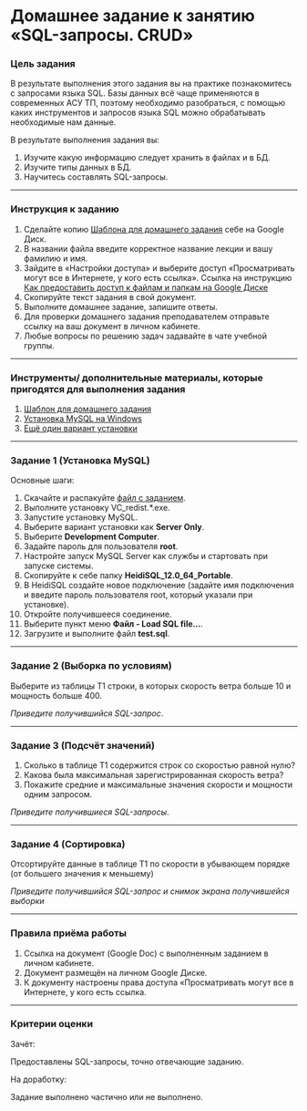 # Домашнее задание к занятию «SQL-запросы. CRUD»

### Цель задания

В результате выполнения этого задания вы на практике познакомитесь с запросами языка SQL.
Базы данных всё чаще применяются в современных АСУ ТП, поэтому необходимо разобраться, с помощью каких инструментов и запросов языка SQL можно обрабатывать необходимые нам данные.

В результате выполнения задания вы:

1. Изучите какую информацию следует хранить в файлах и в БД.
2. Изучите типы данных в БД.
3. Научитесь составлять SQL-запросы.

------

### Инструкция к заданию

1. Сделайте копию [Шаблона для домашнего задания](https://docs.google.com/document/d/1pwOR5acz5gW0I1u2vrnG_EWK8iRM1mWjpV22xu9ypkk/edit?usp=sharing) себе на Google Диск.
2. В названии файла введите корректное название лекции и вашу фамилию и имя.
3. Зайдите в «Настройки доступа» и выберите доступ «Просматривать могут все в Интернете, у кого есть ссылка». Ссылка на инструкцию [Как предоставить доступ к файлам и папкам на Google Диске](https://support.google.com/docs/answer/2494822?hl=ru&co=GENIE.Platform%3DDesktop)
4. Скопируйте текст задания в свой документ.
5. Выполните домашнее задание, запишите ответы.
6. Для проверки домашнего задания преподавателем отправьте ссылку на ваш документ в личном кабинете.
7. Любые вопросы по решению задач задавайте в чате учебной группы.

------

### Инструменты/ дополнительные материалы, которые пригодятся для выполнения задания

1. [Шаблон для домашнего задания](https://docs.google.com/document/d/1pwOR5acz5gW0I1u2vrnG_EWK8iRM1mWjpV22xu9ypkk/edit?usp=sharing)
2. [Установка MySQL на Windows](https://wiki.merionet.ru/servernye-resheniya/12/ustanovka-mysql-servera-na-windows-10/)
3. [Ещё один вариант установки](https://info-comp.ru/install-mysql-on-windows-10)

------

### Задание 1 (Установка MySQL)

Основные шаги:

1. Скачайте и распакуйте [файл с заданием](https://drive.google.com/file/d/1ozj7S_yh_JjQhEjbkI2_1XpCDK_Hw2z3/view?usp=sharing).
2. Выполните установку VC_redist.*.exe.
3. Запустите установку MySQL.
4. Выберите вариант установки как **Server Only**.
5. Выберите **Development Computer**.
6. Задайте пароль для пользователя **root**.
7. Настройте запуск MySQL Server как службы и стартовать при запуске системы.
8. Скопируйте к себе папку **HeidiSQL_12.0_64_Portable**.
9. В HeidiSQL создайте новое подключение (задайте имя подключения и введите пароль пользователя root, который указали при установке).
10. Откройте получившееся соединение.
11. Выберите пункт меню **Файл - Load SQL file...**.
12. Загрузите и выполните файл **test.sql**.

------

### Задание 2 (Выборка по условиям)

Выберите из таблицы T1 строки, в которых скорость ветра больше 10 и мощность больше 400.

*Приведите получившийся SQL-запрос*.

------

### Задание 3 (Подсчёт значений)

1. Сколько в таблице T1 содержится строк со скоростью равной нулю?
2. Какова была максимальная зарегистрированная скорость ветра?
3. Покажите средние и максимальные значения скорости и мощности одним запросом.

*Приведите получившиеся SQL-запросы*.

------

### Задание 4 (Сортировка)

Отсортируйте данные в таблице T1 по скорости в убывающем порядке (от большего значения к меньшему)

*Приведите получившийся SQL-запрос и снимок экрана получившейся выборки*

-----

### Правила приёма работы

1. Ссылка на документ (Google Doc) с выполненным заданием в личном кабинете.
2. Документ размещён на личном Google Диске.
3. К документу настроены права доступа «Просматривать могут все в Интернете, у кого есть ссылка.

------

### Критерии оценки

Зачёт:

Предоставлены SQL-запросы, точно отвечающие заданию.

На доработку:

Задание выполнено частично или не выполнено.
